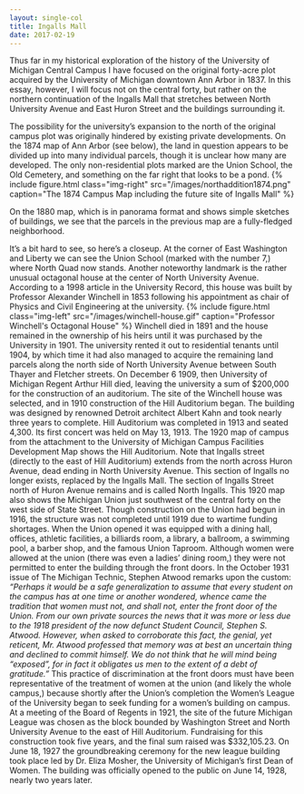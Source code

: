 ```yaml
---
layout: single-col
title: Ingalls Mall
date: 2017-02-19
---
```


Thus far in my historical exploration of the history of the University of Michigan Central Campus I have focused on the original forty-acre plot acquired by the University of Michigan downtown Ann Arbor in 1837. In this essay, however, I will focus not on the central forty, but rather on the northern continuation of the Ingalls Mall that stretches between North University Avenue and East Huron Street and the buildings surrounding it.

The possibility for the university’s expansion to the north of the original campus plot was originally hindered by existing private developments. On the 1874 map of Ann Arbor (see below), the land in question appears to be divided up into many individual parcels, though it is unclear how many are developed. The only non-residential plots marked are the Union School, the Old Cemetery, and something on the far right that looks to be a pond.
{% include figure.html class="img-right" src="/images/northaddition1874.png" caption="The 1874 Campus Map including the future site of Ingalls Mall" %}

On the 1880 map, which is in panorama format and shows simple sketches of buildings, we see that the parcels in the previous map are a fully-fledged neighborhood.

It’s a bit hard to see, so here’s a closeup. At the corner of East Washington and Liberty we can see the Union School (marked with the number 7,) where North Quad now stands. Another noteworthy landmark is the rather unusual octagonal house at the center of North University Avenue. According to a 1998 article in the University Record, this house was built by Professor Alexander Winchell in 1853 following his appointment as chair of Physics and Civil Engineering at the university.
{% include figure.html class="img-left" src="/images/winchell-house.gif" caption="Professor Winchell's Octagonal House" %}
Winchell died in 1891 and the house remained in the ownership of his heirs until it was purchased by the University in 1901. The university rented it out to residential tenants until 1904, by which time it had also managed to acquire the remaining land parcels along the north side of North University Avenue between South Thayer and Fletcher streets.
On December 6 1909, then University of Michigan Regent Arthur Hill died, leaving the university a sum of $200,000 for the construction of an auditorium. The site of the Winchell house was selected, and in 1910 construction of the Hill Auditorium began. The building was designed by renowned Detroit architect Albert Kahn and took nearly three years to complete.
Hill Auditorium was completed in 1913 and seated 4,300. Its first concert was held on May 13, 1913.
The 1920 map of campus from the attachment to the University of Michigan Campus Facilities Development Map shows the Hill Auditorium. Note that Ingalls street (directly to the east of Hill Auditorium) extends from the north across Huron Avenue, dead ending in North University Avenue. This section of Ingalls no longer exists, replaced by the Ingalls Mall. The section of Ingalls Street north of Huron Avenue remains and is called North Ingalls.
This 1920 map also shows the Michigan Union just southwest of the central forty on the west side of State Street. Though construction on the Union had begun in 1916, the structure was not completed until 1919 due to wartime funding shortages. When the Union opened it was equipped with a dining hall, offices, athletic facilities, a billiards room, a library, a ballroom, a swimming pool, a barber shop, and the famous Union Taproom.
Although women were allowed at the union (there was even a ladies’ dining room,) they were not permitted to enter the building through the front doors. In the October 1931 issue of The Michigan Technic, Stephen Atwood remarks upon the custom:
_“Perhaps it would be a safe generalization to assume that every student on the campus has at one time or another wondered, whence came the tradition that women must not, and shall not, enter the front door of the Union. From our own private sources the news that it was more or less due to the 1918 president of the now defunct Student Council, Stephen S. Atwood. However, when asked to corroborate this fact, the genial, yet reticent, Mr. Atwood professed that memory was at best an uncertain thing and declined to commit himself. We do not think that he will mind being “exposed”, for in fact it obligates us men to the extent of a debt of gratitude.”_
This practice of discrimination at the front doors must have been representative of the treatment of women at the union (and likely the whole campus,) because shortly after the Union’s completion the Women’s League of the University began to seek funding for a women’s building on campus.
At a meeting of the Board of Regents in 1921, the site of the future Michigan League was chosen as the block bounded by Washington Street and North University Avenue to the east of Hill Auditorium. Fundraising for this construction took five years, and the final sum raised was $332,105.23.
On June 18, 1927 the groundbreaking ceremony for the new league building took place led by Dr. Eliza Mosher, the University of Michigan’s first Dean of Women. The building was officially opened to the public on June 14, 1928, nearly two years later.

